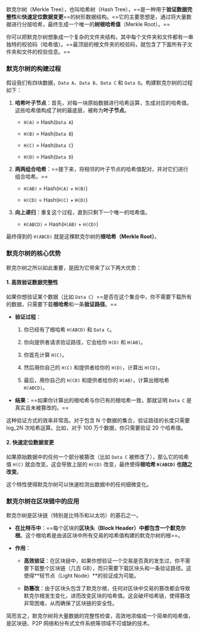 默克尔树（Merkle Tree），也叫哈希树（Hash Tree），==是一种用于**验证数据完整性**和**快速定位数据变更**==的树形数据结构。==它的主要思想是，通过将大量数据进行分层哈希，最终生成一个唯一的**树根哈希值**（Merkle Root）。==

你可以把默克尔树想象成一个复杂的文件夹结构，其中每个文件夹和文件都有一串独特的校验码（哈希值）。==最顶层的根文件夹的校验码，就包含了下面所有子文件夹和文件的校验信息。==

### 默克尔树的构建过程

假设我们有四块数据，`Data A`、`Data B`、`Data C` 和 `Data D`。构建默克尔树的过程如下：

1. **哈希叶子节点**：首先，对每一块原始数据进行哈希运算，生成对应的哈希值。这些哈希值构成了树的最底层，被称为**叶子节点**。
    
    - `H(A)` = Hash(`Data A`)
        
    - `H(B)` = Hash(`Data B`)
        
    - `H(C)` = Hash(`Data C`)
        
    - `H(D)` = Hash(`Data D`)
        
2. **两两组合哈希**：==接下来，将相邻的叶子节点的哈希值配对，并对它们进行组合哈希。==
    
    - `H(AB)` = Hash(`H(A)` + `H(B)`)
        
    - `H(CD)` = Hash(`H(C)` + `H(D)`)
        
3. **向上递归**：重复这个过程，直到只剩下一个唯一的哈希值。
    
    - `H(ABCD)` = Hash(`H(AB)` + `H(CD)`)
        

最终得到的 `H(ABCD)` 就是这棵默克尔树的**根哈希（Merkle Root）**。

### 默克尔树的核心优势

默克尔树之所以如此重要，是因为它带来了以下两大优势：

#### 1. 高效验证数据完整性

如果你想验证某个数据（比如 `Data C`）==是否在这个集合中，你不需要下载所有的数据，只需要下载**根哈希**和一条**验证路径**。==

- **验证过程**：
    
    1. 你已经有了根哈希 `H(ABCD)` 和 `Data C`。
        
    2. 你向提供者请求验证路径，它会给你 `H(D)` 和 `H(AB)`。
        
    3. 你首先计算 `H(C)`。
        
    4. 然后用你自己的 `H(C)` 和提供者给你的 `H(D)`，计算出 `H(CD)`。
        
    5. 最后，用你自己的 `H(CD)` 和提供者给你的 `H(AB)`，计算出根哈希 `H(ABCD)`。
        
- **结果**：==如果你计算出的根哈希与你已有的根哈希一致，那就证明 `Data C` 是真实且未被篡改的。==
    

这种验证方式的效率非常高。对于包含 N 个数据的集合，验证路径的长度只需要 log_2N 次哈希运算。比如，对于 100 万个数据，你只需要验证 20 个哈希值。

#### 2. 快速定位数据变更

如果原始数据中的任何一个部分被篡改（比如 `Data C` 被修改了），那么它的哈希值 `H(C)` 就会改变。这会导致上层的 `H(CD)` 改变，最终使得**根哈希 `H(ABCD)` 也随之改变**。

这个特性使得默克尔树可以快速检测出数据中的任何细微变化。

### 默克尔树在区块链中的应用

默克尔树是区块链（特别是比特币和以太坊）的基石之一。

- **在比特币中**：==每个区块的**区块头（Block Header）中都包含一个默克尔根**。这个根哈希是由该区块中所有交易的哈希值构建的默克尔树的根==。
    
- **作用**：
    
    - **高效验证**：在区块链中，如果你想验证一个交易是否真的发生过，你不需要下载整个区块链（几百 GB），而只需要下载区块头和一条验证路径。这使得**轻节点（Light Node）**的验证成为可能。
        
    - **防篡改**：由于区块头包含了默克尔根，任何对区块中交易的篡改都会导致默克尔根发生变化，进而改变区块的哈希值。这会破坏哈希链，使得篡改非常困难，从而确保了区块链的安全性。
        

简而言之，默克尔树将大量数据的完整性检查，高效地浓缩成一个简单的哈希值，是区块链、P2P 网络和分布式文件系统等领域不可或缺的技术。